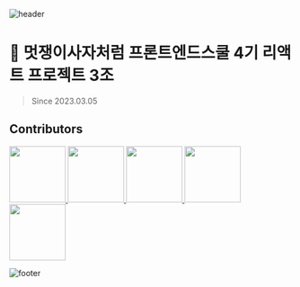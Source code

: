 ![header](https://capsule-render.vercel.app/api?type=waving&color=0:5F0080,100:FFFFFF)


# 🦁 멋쟁이사자처럼 프론트엔드스쿨 4기 리액트 프로젝트 3조
> Since 2023.03.05


## Contributors
<p>
  <a href="https://github.com/hardy-is-cat">
    <img src="https://github.com/hardy-is-cat.png" width="100">
  </a>
  <a href="https://github.com/s-ja">
    <img src="https://github.com/s-ja.png" width="100">
  </a>
  <a href="https://github.com/Juhee-Hwang">
    <img src="https://github.com/Juhee-Hwang.png" width="100">
  </a>
  <a href="https://github.com/eeeyooon">
    <img src="https://github.com/eeeyooon.png" width="100">
  </a>
  <a href="https://github.com/choinamechoi">
    <img src="https://github.com/choinamechoi.png" width="100">
  </a>
</p>

![footer](https://capsule-render.vercel.app/api?section=footer&type=waving&color=0:FFFFFF,100:5F0080)
